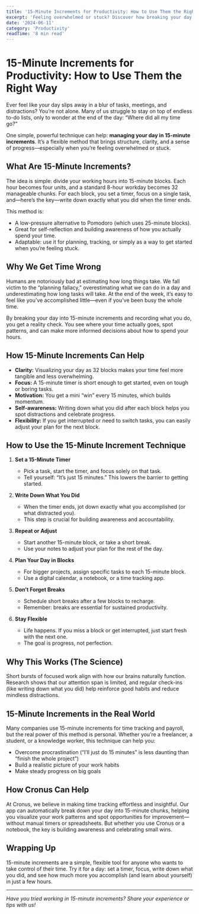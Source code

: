 ```yaml
---
title: '15-Minute Increments for Productivity: How to Use Them the Right Way'
excerpt: 'Feeling overwhelmed or stuck? Discover how breaking your day into 15-minute blocks can boost your focus, clarity, and sense of achievement.'
date: '2024-06-11'
category: 'Productivity'
readTime: '8 min read'
---
```


# 15-Minute Increments for Productivity: How to Use Them the Right Way

Ever feel like your day slips away in a blur of tasks, meetings, and distractions? You’re not alone. Many of us struggle to stay on top of endless to-do lists, only to wonder at the end of the day: “Where did all my time go?”

One simple, powerful technique can help: **managing your day in 15-minute increments**. It’s a flexible method that brings structure, clarity, and a sense of progress—especially when you’re feeling overwhelmed or stuck.

## What Are 15-Minute Increments?

The idea is simple: divide your working hours into 15-minute blocks. Each hour becomes four units, and a standard 8-hour workday becomes 32 manageable chunks. For each block, you set a timer, focus on a single task, and—here’s the key—write down exactly what you did when the timer ends.

This method is:

- A low-pressure alternative to Pomodoro (which uses 25-minute blocks).
- Great for self-reflection and building awareness of how you actually spend your time.
- Adaptable: use it for planning, tracking, or simply as a way to get started when you’re feeling stuck.

## Why We Get Time Wrong

Humans are notoriously bad at estimating how long things take. We fall victim to the “planning fallacy,” overestimating what we can do in a day and underestimating how long tasks will take. At the end of the week, it’s easy to feel like you’ve accomplished little—even if you’ve been busy the whole time.

By breaking your day into 15-minute increments and recording what you do, you get a reality check. You see where your time actually goes, spot patterns, and can make more informed decisions about how to spend your hours.

## How 15-Minute Increments Can Help

- **Clarity:** Visualizing your day as 32 blocks makes your time feel more tangible and less overwhelming.
- **Focus:** A 15-minute timer is short enough to get started, even on tough or boring tasks.
- **Motivation:** You get a mini “win” every 15 minutes, which builds momentum.
- **Self-awareness:** Writing down what you did after each block helps you spot distractions and celebrate progress.
- **Flexibility:** If you get interrupted or need to switch tasks, you can easily adjust your plan for the next block.

## How to Use the 15-Minute Increment Technique

1. **Set a 15-Minute Timer**
   - Pick a task, start the timer, and focus solely on that task.
   - Tell yourself: “It’s just 15 minutes.” This lowers the barrier to getting started.

2. **Write Down What You Did**
   - When the timer ends, jot down exactly what you accomplished (or what distracted you).
   - This step is crucial for building awareness and accountability.

3. **Repeat or Adjust**
   - Start another 15-minute block, or take a short break.
   - Use your notes to adjust your plan for the rest of the day.

4. **Plan Your Day in Blocks**
   - For bigger projects, assign specific tasks to each 15-minute block.
   - Use a digital calendar, a notebook, or a time tracking app.

5. **Don’t Forget Breaks**
   - Schedule short breaks after a few blocks to recharge.
   - Remember: breaks are essential for sustained productivity.

6. **Stay Flexible**
   - Life happens. If you miss a block or get interrupted, just start fresh with the next one.
   - The goal is progress, not perfection.

## Why This Works (The Science)

Short bursts of focused work align with how our brains naturally function. Research shows that our attention span is limited, and regular check-ins (like writing down what you did) help reinforce good habits and reduce mindless distractions.

## 15-Minute Increments in the Real World

Many companies use 15-minute increments for time tracking and payroll, but the real power of this method is personal. Whether you’re a freelancer, a student, or a knowledge worker, this technique can help you:

- Overcome procrastination (“I’ll just do 15 minutes” is less daunting than “finish the whole project”)
- Build a realistic picture of your work habits
- Make steady progress on big goals

## How Cronus Can Help

At Cronus, we believe in making time tracking effortless and insightful. Our app can automatically break down your day into 15-minute chunks, helping you visualize your work patterns and spot opportunities for improvement—without manual timers or spreadsheets. But whether you use Cronus or a notebook, the key is building awareness and celebrating small wins.

## Wrapping Up

15-minute increments are a simple, flexible tool for anyone who wants to take control of their time. Try it for a day: set a timer, focus, write down what you did, and see how much more you accomplish (and learn about yourself) in just a few hours.

---

_Have you tried working in 15-minute increments? Share your experience or tips with us!_
